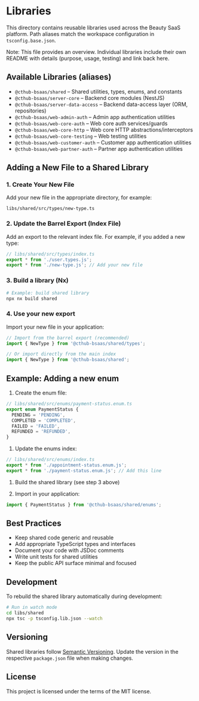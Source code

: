# Libraries

This directory contains reusable libraries used across the Beauty SaaS platform. Path aliases match the workspace configuration in `tsconfig.base.json`.

Note: This file provides an overview. Individual libraries include their own README with details (purpose, usage, testing) and link back here.

## Available Libraries (aliases)

- `@cthub-bsaas/shared` – Shared utilities, types, enums, and constants
- `@cthub-bsaas/server-core` – Backend core modules (NestJS)
- `@cthub-bsaas/server-data-access` – Backend data-access layer (ORM, repositories)
- `@cthub-bsaas/web-admin-auth` – Admin app authentication utilities
- `@cthub-bsaas/web-core-auth` – Web core auth services/guards
- `@cthub-bsaas/web-core-http` – Web core HTTP abstractions/interceptors
- `@cthub-bsaas/web-core-testing` – Web testing utilities
- `@cthub-bsaas/web-customer-auth` – Customer app authentication utilities
- `@cthub-bsaas/web-partner-auth` – Partner app authentication utilities

## Adding a New File to a Shared Library

### 1. Create Your New File

Add your new file in the appropriate directory, for example:

```text
libs/shared/src/types/new-type.ts
```

### 2. Update the Barrel Export (Index File)

Add an export to the relevant index file. For example, if you added a new type:

```typescript
// libs/shared/src/types/index.ts
export * from './user.types.js';
export * from './new-type.js'; // Add your new file
```

### 3. Build a library (Nx)

```bash
# Example: build shared library
npx nx build shared
```

### 4. Use your new export

Import your new file in your application:

```typescript
// Import from the barrel export (recommended)
import { NewType } from '@cthub-bsaas/shared/types';

// Or import directly from the main index
import { NewType } from '@cthub-bsaas/shared';
```

## Example: Adding a new enum

1. Create the enum file:

```typescript
// libs/shared/src/enums/payment-status.enum.ts
export enum PaymentStatus {
  PENDING = 'PENDING',
  COMPLETED = 'COMPLETED',
  FAILED = 'FAILED',
  REFUNDED = 'REFUNDED',
}
```

1. Update the enums index:

```typescript
// libs/shared/src/enums/index.ts
export * from './appointment-status.enum.js';
export * from './payment-status.enum.js'; // Add this line
```

1. Build the shared library (see step 3 above)

1. Import in your application:

```typescript
import { PaymentStatus } from '@cthub-bsaas/shared/enums';
```

## Best Practices

- Keep shared code generic and reusable
- Add appropriate TypeScript types and interfaces
- Document your code with JSDoc comments
- Write unit tests for shared utilities
- Keep the public API surface minimal and focused

## Development

To rebuild the shared library automatically during development:

```bash
# Run in watch mode
cd libs/shared
npx tsc -p tsconfig.lib.json --watch
```

## Versioning

Shared libraries follow [Semantic Versioning](https://semver.org/). Update the version in the respective `package.json` file when making changes.

## License

This project is licensed under the terms of the MIT license.
